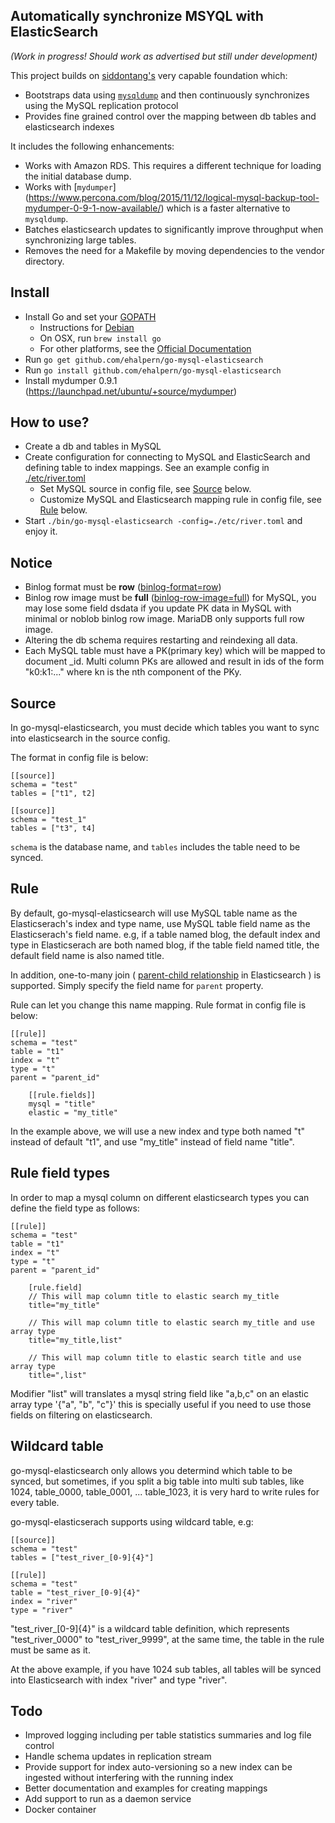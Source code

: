 ## Automatically synchronize MSYQL with ElasticSearch

_(Work in progress! Should work as advertised but still under development)_ 

This project builds on [siddontang's](https://github.com/siddontang/go-mysql-elasticsearch) very
capable foundation which:

+ Bootstraps data using [`mysqldump`](http://dev.mysql.com/doc/refman/5.7/en/mysqldump.html) and 
  then continuously synchronizes using the MySQL replication protocol
+ Provides fine grained control over the mapping between db tables and elasticsearch indexes
 
It includes the following enhancements:

+ Works with Amazon RDS. This requires a different technique for loading the initial database
  dump.
+ Works with [`mydumper`]
  (https://www.percona.com/blog/2015/11/12/logical-mysql-backup-tool-mydumper-0-9-1-now-available/) 
  which is a faster alternative to `mysqldump`.
+ Batches elasticsearch updates to significantly improve throughput when synchronizing large 
  tables.
+ Removes the need for a Makefile by moving dependencies to the vendor directory. 
 
## Install

+ Install Go and set your [GOPATH](https://golang.org/doc/code.html#GOPATH) 
    + Instructions for [Debian](https://github.com/golang/go/wiki/Ubuntu)
    + On OSX, run `brew install go`
    + For other platforms, see the [Official Documentation](https://golang.org/doc/install)
+ Run `go get github.com/ehalpern/go-mysql-elasticsearch`
+ Run `go install github.com/ehalpern/go-mysql-elasticsearch`
+ Install mydumper 0.9.1 (https://launchpad.net/ubuntu/+source/mydumper)

## How to use?

+ Create a db and tables in MySQL
+ Create configuration for connecting to MySQL and ElasticSearch and defining table to index 
  mappings. See an example config in [./etc/river.toml](./etc/river.toml) 
    + Set MySQL source in config file, see [Source](#source) below.
    + Customize MySQL and Elasticsearch mapping rule in config file, see [Rule](#rule) below.
+ Start `./bin/go-mysql-elasticsearch -config=./etc/river.toml` and enjoy it.

## Notice

+ Binlog format must be **row** ([binlog-format=row](http://dev.mysql.com/doc/refman/5.7/en/replication-options-binary-log.html#sysvar_binlog_format))
+ Binlog row image must be **full** ([binlog-row-image=full](http://dev.mysql.com/doc/refman/5.7/en/replication-options-binary-log.html#sysvar_binlog_row_image)) for MySQL, you may lose some field dsdata if you update PK data in MySQL with minimal or noblob binlog row image. MariaDB only supports full row image.
+ Altering the db schema requires restarting and reindexing all data.
+ Each MySQL table must have a PK(primary key) which will be mapped to document _id. Multi column
  PKs are allowed and result in ids of the form "k0:k1:..." where kn is the nth component of the PKy.

## Source

In go-mysql-elasticsearch, you must decide which tables you want to sync into elasticsearch in the source config.

The format in config file is below:

```
[[source]]
schema = "test"
tables = ["t1", t2]

[[source]]
schema = "test_1"
tables = ["t3", t4]
```

`schema` is the database name, and `tables` includes the table need to be synced.

## Rule

By default, go-mysql-elasticsearch will use MySQL table name as the Elasticserach's index and type name, use MySQL table field name as the Elasticserach's field name.
e.g, if a table named blog, the default index and type in Elasticserach are both named blog, if the table field named title,
the default field name is also named title.

In addition, one-to-many join ( [parent-child relationship](https://www.elastic.co/guide/en/elasticsearch/guide/current/parent-child.html) in Elasticsearch ) is supported. Simply specify the field name for `parent` property.

Rule can let you change this name mapping. Rule format in config file is below:

```
[[rule]]
schema = "test"
table = "t1"
index = "t"
type = "t"
parent = "parent_id"

    [[rule.fields]]
    mysql = "title"
    elastic = "my_title"
```

In the example above, we will use a new index and type both named "t" instead of default "t1", and use "my_title" instead of field name "title".

## Rule field types

In order to map a mysql column on different elasticsearch types you can define the field type as follows:

```
[[rule]]
schema = "test"
table = "t1"
index = "t"
type = "t"
parent = "parent_id"

    [rule.field]
    // This will map column title to elastic search my_title
    title="my_title"

    // This will map column title to elastic search my_title and use array type
    title="my_title,list"

    // This will map column title to elastic search title and use array type
    title=",list"
```

Modifier "list" will translates a mysql string field like "a,b,c" on an elastic array type '{"a", "b", "c"}' this is specially useful if you need to use those fields on filtering on elasticsearch.

## Wildcard table

go-mysql-elasticsearch only allows you determind which table to be synced, but sometimes, if you split a big table into multi sub tables, like 1024, table_0000, table_0001, ... table_1023, it is very hard to write rules for every table.

go-mysql-elasticserach supports using wildcard table, e.g:

```
[[source]]
schema = "test"
tables = ["test_river_[0-9]{4}"]

[[rule]]
schema = "test"
table = "test_river_[0-9]{4}"
index = "river"
type = "river"
```

"test_river_[0-9]{4}" is a wildcard table definition, which represents "test_river_0000" to "test_river_9999", at the same time, the table in the rule must be same as it.

At the above example, if you have 1024 sub tables, all tables will be synced into Elasticsearch with index "river" and type "river".

## Todo

+ Improved logging including per table statistics summaries and log file control
+ Handle schema updates in replication stream
+ Provide support for index auto-versioning so a new index can be ingested without
  interfering with the running index
+ Better documentation and examples for creating mappings
+ Add support to run as a daemon service
+ Docker container
